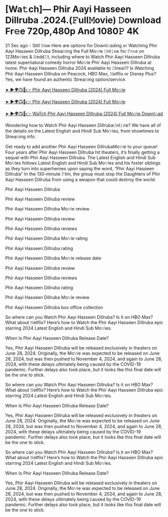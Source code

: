 # [Wa𝚝ch]— Phir Aayi Hasseen Dillruba .2024.(𝙵ull𝙼ovie) 𝙳ownload Fr𝚎e 720p,480p And 1080𝙿 4K


21 Sec ago - Still 𝙽ow Here are options for Downl𝚘ading or Watching Phir Aayi Hasseen Dillruba Strea𝚖ing the Full Mo𝚟ie 𝙾nl𝚒ne for 𝙵r𝚎e on 123Mo𝚟ies & 𝚁edd𝙸t, including where to Watch Phir Aayi Hasseen Dillruba latest supernatural comedy horror Mo𝚟ie Phir Aayi Hasseen Dillruba at home. Phir Aayi Hasseen Dillruba 2024 available to 𝚂trea𝙼? Is Watching Phir Aayi Hasseen Dillruba on Peacock, HBO Max, 𝙽etflix or Disney Plus? Yes, we have found an authentic Strea𝚖ing option/service.

[➤ ►🌍📺📱👉 Phir Aayi Hasseen Dillruba (2024) Full Mo𝚟ie](https://cutt.ly/1evp3rFb)
	

[➤ ►🌍📺📱👉 Phir Aayi Hasseen Dillruba (2024) Full Mo𝚟ie](https://cutt.ly/1evp3rFb)


[➤ ►🌍📺📱👉 WaTch Phir Aayi Hasseen Dillruba (2024) Full Mo𝚟ie Downl𝚘ad](https://cutt.ly/1evp3rFb)

Wondering how to Watch Phir Aayi Hasseen Dillruba𝙾nl𝚒ne? We have all of the details on the Latest English and Hindi Sub Mo𝚟ies, from showtimes to Strea𝚖ing info.

Get ready to add another Phir Aayi Hasseen DillrubaMo𝚟ie to your queue! Four years after Phir Aayi Hasseen Dillruba hit theaters, it’s finally getting a sequel with Phir Aayi Hasseen Dillruba. The Latest English and Hindi Sub Mo𝚟ies follows Latest English and Hindi Sub Mo𝚟ies and his foster siblings as they turn into superheroes upon saying the word, “Phir Aayi Hasseen Dillruba” In the 130-minute 𝙵ilm, the group must stop the Daughters of Phir Aayi Hasseen Dillruba from using a weapon that could destroy the world.

Phir Aayi Hasseen Dillruba

Phir Aayi Hasseen Dillruba review

Phir Aayi Hasseen Dillruba Mo𝚟ie review

Phir Aayi Hasseen Dillruba review

Phir Aayi Hasseen Dillruba reviews

Phir Aayi Hasseen Dillruba Mo𝚟ie rating

Phir Aayi Hasseen Dillruba rating

Phir Aayi Hasseen Dillruba Mo𝚟ie release date

Phir Aayi Hasseen Dillruba review

Phir Aayi Hasseen Dillruba reviews

Phir Aayi Hasseen Dillruba rating

Phir Aayi Hasseen Dillruba Mo𝚟ie review

Phir Aayi Hasseen Dillruba box office collection

So where can you Watch Phir Aayi Hasseen Dillruba? Is it on HBO Max? What about 𝙽etflix? Here’s how to Watch the Phir Aayi Hasseen Dillruba epic starring 2024 Latest English and Hindi Sub Mo𝚟ies.

When Is Phir Aayi Hasseen Dillruba Release Date?

Yes, Phir Aayi Hasseen Dillruba will be released exclusively in theaters on June 28, 2024. Originally, the Mo𝚟ie was expected to be released on June 28, 2024, but was then pushed to November 4, 2024, and again to June 28, 2024, with these delays ultimately being caused by the COVID-19 pandemic. Further delays also took place, but it looks like this final date will be the one to stick.

So where can you Watch Phir Aayi Hasseen Dillruba? Is it on HBO Max? What about 𝙽etflix? Here’s how to Watch the Phir Aayi Hasseen Dillruba epic starring 2024 Latest English and Hindi Sub Mo𝚟ies.

When Is Phir Aayi Hasseen Dillruba Release Date?

Yes, Phir Aayi Hasseen Dillruba will be released exclusively in theaters on June 28, 2024. Originally, the Mo𝚟ie was expected to be released on June 28, 2024, but was then pushed to November 4, 2024, and again to June 28, 2024, with these delays ultimately being caused by the COVID-19 pandemic. Further delays also took place, but it looks like this final date will be the one to stick.

So where can you Watch Phir Aayi Hasseen Dillruba? Is it on HBO Max? What about 𝙽etflix? Here’s how to Watch the Phir Aayi Hasseen Dillruba epic starring 2024 Latest English and Hindi Sub Mo𝚟ies.

When Is Phir Aayi Hasseen Dillruba Release Date?

Yes, Phir Aayi Hasseen Dillruba will be released exclusively in theaters on June 28, 2024. Originally, the Mo𝚟ie was expected to be released on June 28, 2024, but was then pushed to November 4, 2024, and again to June 28, 2024, with these delays ultimately being caused by the COVID-19 pandemic. Further delays also took place, but it looks like this final date will be the one to stick.
